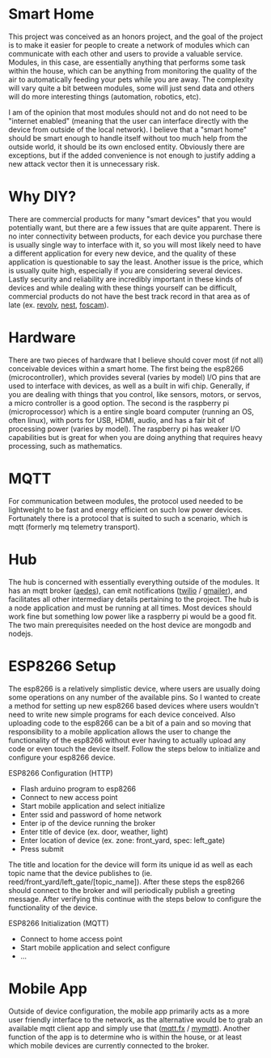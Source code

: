 # Smart Home

This project was conceived as an honors project, and the goal of the project is to make it easier for people to create a network of modules which can communicate with each other and users to provide a valuable service. Modules, in this case, are essentially anything that performs some task within the house, which can be anything from monitoring the quality of the air to automatically feeding your pets while you are away. The complexity will vary quite a bit between modules, some will just send data and others will do more interesting things (automation, robotics, etc).

I am of the opinion that most modules should not and do not need to be "internet enabled" (meaning that the user can interface directly with the device from outside of the local network). I believe that a "smart home" should be smart enough to handle itself without too much help from the outside world, it should be its own enclosed entity. Obviously there are exceptions, but if the added convenience is not enough to justify adding a new attack vector then it is unnecessary risk.

# Why DIY?

There are commercial products for many "smart devices" that you would potentially want, but there are a few issues that are quite apparent. There is no inter connectivity between products, for each device you purchase there is usually single way to interface with it, so you will most likely need to have a different application for every new device, and the quality of these application is questionable to say the least. Another issue is the price, which is usually quite high, especially if you are considering several devices. Lastly security and reliability are incredibly important in these kinds of devices and while dealing with these things yourself can be difficult, commercial products do not have the best track record in that area as of late (ex. [revolv](http://uk.businessinsider.com/googles-nest-closing-smart-home-company-revolv-bricking-devices-2016-4), [nest](http://www.cbc.ca/news/technology/nest-smart-home-problems-1.3410143), [foscam](http://thenewstack.io/snooping-webcam-reveals-security-dangers-internet-things/)).

# Hardware

There are two pieces of hardware that I believe should cover most (if not all) conceivable devices within a smart home. The first being the esp8266 (microcontroller), which provides several (varies by model) I/O pins that are used to interface with devices, as well as a built in wifi chip. Generally, if you are dealing with things that you control, like sensors, motors, or servos, a micro controller is a good option. The second is the raspberry pi (microprocessor) which is a entire single board computer (running an OS, often linux), with ports for USB, HDMI, audio, and has a fair bit of processing power (varies by model). The raspberry pi has weaker I/O capabilities but is great for when you are doing anything that requires heavy processing, such as mathematics.

# MQTT

For communication between modules, the protocol used needed to be lightweight to be fast and energy efficient on such low power devices. Fortunately there is a protocol that is suited to such a scenario, which is mqtt (formerly mq telemetry transport).

# Hub

The hub is concerned with essentially everything outside of the modules. It has an mqtt broker ([aedes](https://github.com/mcollina/aedes)), can emit notifications ([twilio](https://github.com/twilio/twilio-node/) / [gmailer](https://github.com/nodemailer/nodemailer)), and facilitates all other intermediary details pertaining to the project. The hub is a node application and must be running at all times. Most devices should work fine but something low power like a raspberry pi would be a good fit. The two main prerequisites needed on the host device are mongodb and nodejs.

# ESP8266 Setup
The esp8266 is a relatively simplistic device, where users are usually doing some operations on any number of the available pins. So I wanted to create a method for setting up new esp8266 based devices where users wouldn't need to write new simple programs for each device conceived. Also uploading code to the esp8266 can be a bit of a pain and so moving that responsibility to a mobile application allows the user to change the functionality of the esp8266 without ever having to actually upload any code or even touch the device itself. Follow the steps below to initialize and configure your esp8266 device.

ESP8266 Configuration (HTTP)
- Flash arduino program to esp8266
- Connect to new access point
- Start mobile application and select initialize
- Enter ssid and password of home network
- Enter ip of the device running the broker
- Enter title of device (ex. door, weather, light)
- Enter location of device (ex. zone: front_yard, spec: left_gate)
- Press submit

The title and location for the device will form its unique id as well as each topic name that the device publishes to (ie. reed/front_yard/left_gate/[topic_name]). After these steps the esp8266 should connect to the broker and will periodically publish a greeting message. After verifying this continue with the steps below to configure the functionality of the device.

ESP8266 Initialization (MQTT)
- Connect to home access point
- Start mobile application and select configure
- ...

# Mobile App

Outside of device configuration, the mobile app primarily acts as a more user friendly interface to the network, as the alternative would be to grab an available mqtt client app and simply use that ([mqtt.fx](http://mqttfx.jfx4ee.org/) / [mymqtt](https://play.google.com/store/apps/details?id=at.tripwire.mqtt.client&hl=en)). Another function of the app is to determine who is within the house, or at least which mobile devices are currently connected to the broker.

